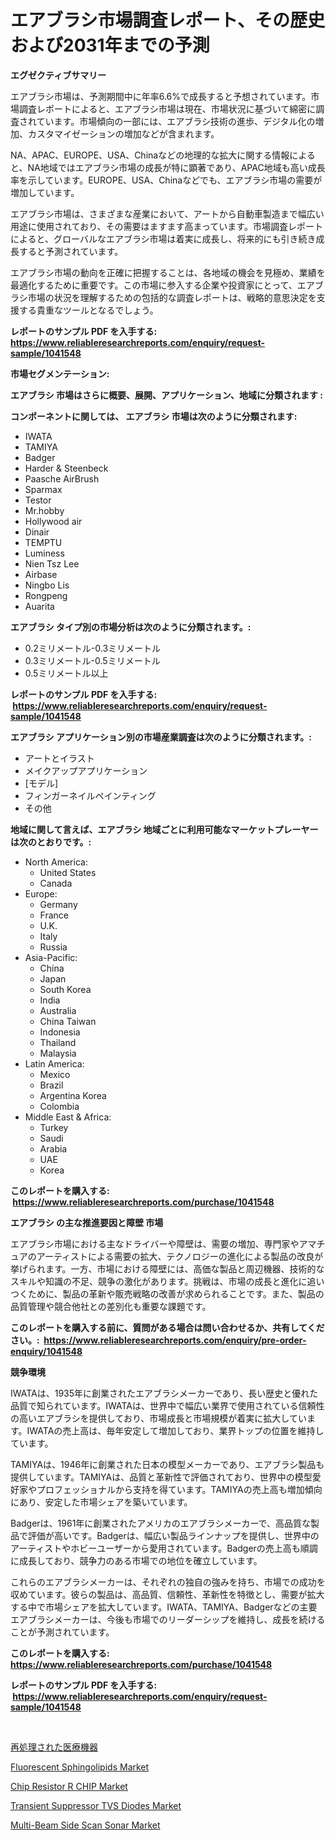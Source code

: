 <p><h1>エアブラシ市場調査レポート、その歴史および2031年までの予測</h1></p><p><strong>エグゼクティブサマリー</strong></p>
<p><p>エアブラシ市場は、予測期間中に年率6.6%で成長すると予想されています。市場調査レポートによると、エアブラシ市場は現在、市場状況に基づいて綿密に調査されています。市場傾向の一部には、エアブラシ技術の進歩、デジタル化の増加、カスタマイゼーションの増加などが含まれます。</p><p>NA、APAC、EUROPE、USA、Chinaなどの地理的な拡大に関する情報によると、NA地域ではエアブラシ市場の成長が特に顕著であり、APAC地域も高い成長率を示しています。EUROPE、USA、Chinaなどでも、エアブラシ市場の需要が増加しています。</p><p>エアブラシ市場は、さまざまな産業において、アートから自動車製造まで幅広い用途に使用されており、その需要はますます高まっています。市場調査レポートによると、グローバルなエアブラシ市場は着実に成長し、将来的にも引き続き成長すると予測されています。</p><p>エアブラシ市場の動向を正確に把握することは、各地域の機会を見極め、業績を最適化するために重要です。この市場に参入する企業や投資家にとって、エアブラシ市場の状況を理解するための包括的な調査レポートは、戦略的意思決定を支援する貴重なツールとなるでしょう。</p></p>
<p><strong>レポートのサンプル PDF を入手する: <a href="https://www.reliableresearchreports.com/enquiry/request-sample/1041548">https://www.reliableresearchreports.com/enquiry/request-sample/1041548</a></strong></p>
<p><strong>市場セグメンテーション:</strong></p>
<p><strong> エアブラシ 市場はさらに概要、展開、アプリケーション、地域に分類されます :</strong></p>
<p><strong>コンポーネントに関しては、 エアブラシ 市場は次のように分類されます: &nbsp;</strong></p>
<p><ul><li>IWATA</li><li>TAMIYA</li><li>Badger</li><li>Harder & Steenbeck</li><li>Paasche AirBrush</li><li>Sparmax</li><li>Testor</li><li>Mr.hobby</li><li>Hollywood air</li><li>Dinair</li><li>TEMPTU</li><li>Luminess</li><li>Nien Tsz Lee</li><li>Airbase</li><li>Ningbo Lis</li><li>Rongpeng</li><li>Auarita</li></ul></p>
<p><strong> エアブラシ タイプ別の市場分析は次のように分類されます。:</strong></p>
<p><ul><li>0.2ミリメートル-0.3ミリメートル</li><li>0.3ミリメートル-0.5ミリメートル</li><li>0.5ミリメートル以上</li></ul></p>
<p><strong>レポートのサンプル PDF を入手する: &nbsp;<a href="https://www.reliableresearchreports.com/enquiry/request-sample/1041548">https://www.reliableresearchreports.com/enquiry/request-sample/1041548</a></strong></p>
<p><strong> エアブラシ アプリケーション別の市場産業調査は次のように分類されます。:</strong></p>
<p><ul><li>アートとイラスト</li><li>メイクアップアプリケーション</li><li>[モデル]</li><li>フィンガーネイルペインティング</li><li>その他</li></ul></p>
<p><strong>地域に関して言えば、エアブラシ 地域ごとに利用可能なマーケットプレーヤーは次のとおりです。:</strong></p>
<p><ul>
    <li>
        North America:
        <ul>
            <li>United States</li>
            <li>Canada</li>
        </ul>
    </li>
    <li>
        Europe:
        <ul>
            <li>Germany</li>
            <li>France</li>
            <li>U.K.</li>
            <li>Italy</li>
            <li>Russia</li>
        </ul>
    </li>
    <li>
        Asia-Pacific:
        <ul>
            <li>China</li>
            <li>Japan</li>
            <li>South Korea</li>
            <li>India</li>
            <li>Australia</li>
            <li>China Taiwan</li>
            <li>Indonesia</li>
            <li>Thailand</li>
            <li>Malaysia</li>
        </ul>
    </li>
    <li>
        Latin America:
        <ul>
            <li>Mexico</li>
            <li>Brazil</li>
            <li>Argentina Korea</li>
            <li>Colombia</li>
        </ul>
    </li>
    <li>
        Middle East & Africa:
        <ul>
            <li>Turkey</li>
            <li>Saudi</li>
            <li>Arabia</li>
            <li>UAE</li>
            <li>Korea</li>
        </ul>
    </li>
    </ul></p>
<p><strong>このレポートを購入する: &nbsp;<a href="https://www.reliableresearchreports.com/purchase/1041548">https://www.reliableresearchreports.com/purchase/1041548</a></strong></p>
<p><strong>エアブラシ の主な推進要因と障壁 市場</strong></p>
<p><p>エアブラシ市場における主なドライバーや障壁は、需要の増加、専門家やアマチュアのアーティストによる需要の拡大、テクノロジーの進化による製品の改良が挙げられます。一方、市場における障壁には、高価な製品と周辺機器、技術的なスキルや知識の不足、競争の激化があります。挑戦は、市場の成長と進化に追いつくために、製品の革新や販売戦略の改善が求められることです。また、製品の品質管理や競合他社との差別化も重要な課題です。</p></p>
<p><strong>このレポートを購入する前に、質問がある場合は問い合わせるか、共有してください。:&nbsp; <a href="https://www.reliableresearchreports.com/enquiry/pre-order-enquiry/1041548">https://www.reliableresearchreports.com/enquiry/pre-order-enquiry/1041548</a></strong></p>
<p><strong>競争環境</strong></p>
<p><p>IWATAは、1935年に創業されたエアブラシメーカーであり、長い歴史と優れた品質で知られています。IWATAは、世界中で幅広い業界で使用されている信頼性の高いエアブラシを提供しており、市場成長と市場規模が着実に拡大しています。IWATAの売上高は、毎年安定して増加しており、業界トップの位置を維持しています。</p><p>TAMIYAは、1946年に創業された日本の模型メーカーであり、エアブラシ製品も提供しています。TAMIYAは、品質と革新性で評価されており、世界中の模型愛好家やプロフェッショナルから支持を得ています。TAMIYAの売上高も増加傾向にあり、安定した市場シェアを築いています。</p><p>Badgerは、1961年に創業されたアメリカのエアブラシメーカーで、高品質な製品で評価が高いです。Badgerは、幅広い製品ラインナップを提供し、世界中のアーティストやホビーユーザーから愛用されています。Badgerの売上高も順調に成長しており、競争力のある市場での地位を確立しています。</p><p>これらのエアブラシメーカーは、それぞれの独自の強みを持ち、市場での成功を収めています。彼らの製品は、高品質、信頼性、革新性を特徴とし、需要が拡大する中で市場シェアを拡大しています。IWATA、TAMIYA、Badgerなどの主要エアブラシメーカーは、今後も市場でのリーダーシップを維持し、成長を続けることが予測されています。</p></p>
<p><strong>このレポートを購入する: &nbsp; <a href="https://www.reliableresearchreports.com/purchase/1041548">https://www.reliableresearchreports.com/purchase/1041548</a></strong></p>
<p><strong>レポートのサンプル PDF を入手する: &nbsp;<a href="https://www.reliableresearchreports.com/enquiry/request-sample/1041548">https://www.reliableresearchreports.com/enquiry/request-sample/1041548</a></strong><strong></strong></p>
<p>&nbsp;</p>
<p><p><a href="https://github.com/sghwr779811674/Market-Research-Report-List-1/blob/main/3907326312.md">再処理された医療機器</a></p><p><a href="https://github.com/lbird53714/Market-Research-Report-List-3/blob/main/fluorescent-sphingolipids-market.md">Fluorescent Sphingolipids Market</a></p><p><a href="https://view.publitas.com/reportprime-1/chip-resistor-r-chip-market-size-and-examines-its-market-scope-with-a-primary-focus-on-growth-opportunities-and-forecasted-trends-spanning-from-2024-to-2031/">Chip Resistor R CHIP Market</a></p><p><a href="https://view.publitas.com/reportprime-1/transient-suppressor-tvs-diodes-market-size-growth-outlook-from-2024-to-2031-projecting-at-markets-trends-analysis-by-application-regional-outlook-and-revenue/">Transient Suppressor TVS Diodes Market</a></p><p><a href="https://issuu.com/reportprime-2/docs/multi-beam-side-scan-sonar-market-size-2030.pptx">Multi-Beam Side Scan Sonar Market</a></p></p>